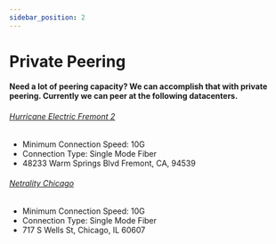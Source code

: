```yaml
---
sidebar_position: 2
---
```


# Private Peering

#### Need a lot of peering capacity? We can accomplish that with private peering. Currently we can peer at the following datacenters.

###### [Hurricane Electric Fremont 2](https://www.peeringdb.com/fac/547)
* Minimum Connection Speed: 10G
* Connection Type: Single Mode Fiber
* 48233 Warm Springs Blvd Fremont, CA, 94539


###### [Netrality Chicago](https://www.peeringdb.com/fac/3398)
* Minimum Connection Speed: 10G
* Connection Type: Single Mode Fiber
* 717 S Wells St, Chicago, IL 60607